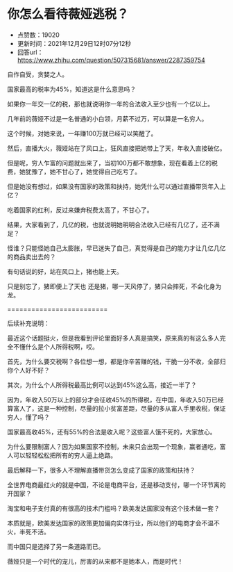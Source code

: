 # 你怎么看待薇娅逃税？
- 点赞数：19020
- 更新时间：2021年12月29日12时07分12秒
- 回答url：https://www.zhihu.com/question/507315681/answer/2287359754
<body>
 <p data-pid="NM3CsK9t">自作自受，贪婪之人。</p>
 <p data-pid="mU71a2Nr">国家最高的税率为45%，知道这是什么意思吗？</p>
 <p data-pid="sLJnDt0f">如果你一年交一亿的税，那也就说明你一年的合法收入至少也有一个亿以上。</p>
 <p data-pid="6_-DEPQA">几年前的薇娅不过是一名普通的小白领，月薪不过万，可以算是一名穷人。</p>
 <p data-pid="955cRYsR">这个时候，对她来说，一年赚100万就已经可以笑醒了。</p>
 <p data-pid="pY_m9UjD">然后，直播大火，薇娅站在了风口上，狂风直接把她带上了天，年收入直接破亿。</p>
 <p data-pid="NWj1KzE2">但是呢，穷人乍富的问题就出来了，当初100万都不敢想象，现在看着上亿的税费，她犹豫了，她不甘心了，她觉得自己吃亏了。</p>
 <p data-pid="dgH_cbLx">但是她没有想过，如果没有国家的政策和扶持，她凭什么可以通过直播带货年入上亿？</p>
 <p data-pid="1kvGqa1B">吃着国家的红利，反过来嫌弃税费太高了，不甘心了。</p>
 <p data-pid="O03jmVes">结果，大家看到了，几亿的税，也就说明她明明合法收入已经有几亿了，还不满足？</p>
 <p data-pid="rykcG2xF">怪谁？只能怪她自己太膨胀，早已迷失了自己，真觉得是自己的能力才让几亿几亿的商品卖出去的？</p>
 <p data-pid="_JJcxgum">有句话说的好，站在风口上，猪也能上天。</p>
 <p data-pid="FaAL9UaP">只是别忘了，猪即便上了天也 还是猪，哪一天风停了，猪只会摔死，不会化身为龙。</p>
 <p data-pid="zSVkQaLW">=========================</p>
 <p data-pid="YkRo10L3">后续补充说明：</p>
 <p data-pid="TjVGCjMl">最近这个话题挺火，但是我看到评论里面好多人真是搞笑，原来真的有这么多人完全不懂什么是个人所得税啊，哎。</p>
 <p data-pid="n92-MHIg">首先，为什么要交税啊？各位想一想，都是你辛苦赚的钱，干脆一分不收，全部归你个人好不好？</p>
 <p data-pid="VzUhm-s8">其次，为什么个人所得税最高比例可以达到45%这么高，接近一半了？</p>
 <p data-pid="wQPUrrKI">因为，年收入50万以上的部分才会征收45%的所得税，在中国，年收入50万已经算富人了，这是一种控制，尽量的拉小贫富差距，尽量的多从富人手里收税，保证穷人，懂了吗？</p>
 <p data-pid="dJUNpn9k">国家最高收45%，还有55%的合法是收入呢？这些富人饿不死的，大家放心。</p>
 <p data-pid="h0mOe0w5">为什么要限制富人？因为如果国家不控制，未来只会出现一个现象，赢者通吃，富人可以轻轻松松把所有的穷人逼上绝路。</p>
 <p data-pid="-F3dcfHh">最后解释一下，很多人不理解直播带货怎么变成了国家的政策和扶持？</p>
 <p data-pid="Pu_jw5xZ">全世界电商最红火的就是中国，不论是电商平台，还是移动支付，哪一个环节离的开国家？</p>
 <p data-pid="63KeoS6u">淘宝和电子支付真的有很高的技术门槛吗？欧美发达国家没有这个技术做一套？</p>
 <p data-pid="rW6kl0JM">本质就是，欧美发达国家的政策更加偏向实体行业，所以他们的电商才会不温不火，半死不活。</p>
 <p data-pid="ZS_-Pg2A">而中国只是选择了另一条道路而已。</p>
 <p data-pid="qyyY4cRP">薇娅只是一个时代的宠儿，厉害的从来都不是她本人，而是时代！</p>
 <p></p>
 <p></p>
 <p></p>
 <p></p>
</body>